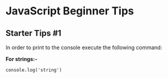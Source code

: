 # JavaScript Beginner Tips

## Starter Tips #1
In order to print to the console execute the following command:

**For strings:-**
```
console.log('string')
```